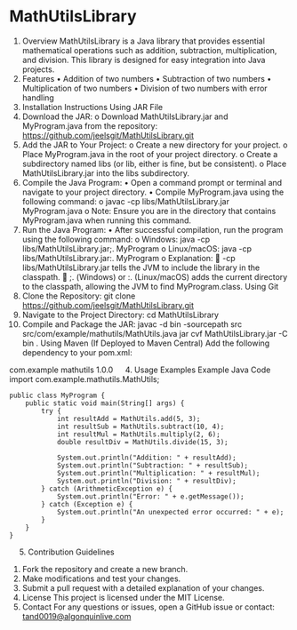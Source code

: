 # MathUtilsLibrary
1. Overview
MathUtilsLibrary is a Java library that provides essential mathematical operations such as addition, subtraction, multiplication, and division. This library is designed for easy integration into Java projects.
2. Features
•	Addition of two numbers
•	Subtraction of two numbers
•	Multiplication of two numbers
•	Division of two numbers with error handling
3. Installation Instructions
Using JAR File
1.	Download the JAR: 
o	Download MathUtilsLibrary.jar and MyProgram.java from the repository: 
https://github.com/jeelsgit/MathUtilsLibrary.git 
2.	Add the JAR to Your Project: 
o	Create a new directory for your project. 
o	Place MyProgram.java in the root of your project directory. 
o	Create a subdirectory named libs (or lib, either is fine, but be consistent). 
o	Place MathUtilsLibrary.jar into the libs subdirectory.
3.	Compile the Java Program:
•	Open a command prompt or terminal and navigate to your project directory.
•	Compile MyProgram.java using the following command: 
o	javac -cp libs/MathUtilsLibrary.jar MyProgram.java
o	Note: Ensure you are in the directory that contains MyProgram.java when running this command.
 
4.	Run the Java Program:
•	After successful compilation, run the program using the following command: 
o	Windows: java -cp libs/MathUtilsLibrary.jar;. MyProgram
o	Linux/macOS: java -cp libs/MathUtilsLibrary.jar:. MyProgram
o	Explanation: 
	-cp libs/MathUtilsLibrary.jar tells the JVM to include the library in the classpath.
	;. (Windows) or :. (Linux/macOS) adds the current directory to the classpath, allowing the JVM to find MyProgram.class.
Using Git
1.	Clone the Repository: 
git clone https://github.com/jeelsgit/MathUtilsLibrary.git
2.	Navigate to the Project Directory: 
cd MathUtilsLibrary
3.	Compile and Package the JAR: 
javac -d bin -sourcepath src src/com/example/mathutils/MathUtils.java
jar cvf MathUtilsLibrary.jar -C bin .
Using Maven (If Deployed to Maven Central)
Add the following dependency to your pom.xml:
<dependency>
    <groupId>com.example</groupId>
    <artifactId>mathutils</artifactId>
    <version>1.0.0</version>
</dependency>
 
4. Usage Examples
Example Java Code
import com.example.mathutils.MathUtils;

    public class MyProgram {
        public static void main(String[] args) {
            try {
                int resultAdd = MathUtils.add(5, 3);
                int resultSub = MathUtils.subtract(10, 4);
                int resultMul = MathUtils.multiply(2, 6);
                double resultDiv = MathUtils.divide(15, 3);

                System.out.println("Addition: " + resultAdd);
                System.out.println("Subtraction: " + resultSub);
                System.out.println("Multiplication: " + resultMul);
                System.out.println("Division: " + resultDiv);
            } catch (ArithmeticException e) {
                System.out.println("Error: " + e.getMessage());
            } catch (Exception e) {
                System.out.println("An unexpected error occurred: " + e);
            }
        }
    }
 
5. Contribution Guidelines
1.	Fork the repository and create a new branch.
2.	Make modifications and test your changes.
3.	Submit a pull request with a detailed explanation of your changes.
6. License
This project is licensed under the MIT License.
7. Contact
For any questions or issues, open a GitHub issue or contact: tand0019@algonquinlive.com
